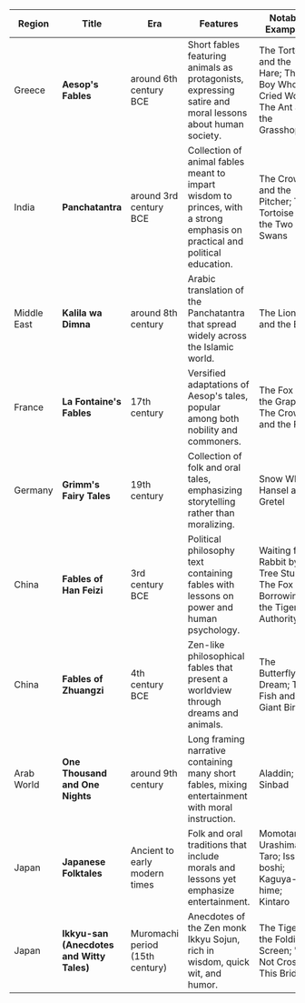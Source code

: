 | Region | Title | Era | Features | Notable Examples |
| --- | --- | --- | --- | --- |
| Greece | **Aesop's Fables** | around 6th century BCE | Short fables featuring animals as protagonists, expressing satire and moral lessons about human society. | The Tortoise and the Hare; The Boy Who Cried Wolf; The Ant and the Grasshopper |
| India | **Panchatantra** | around 3rd century BCE | Collection of animal fables meant to impart wisdom to princes, with a strong emphasis on practical and political education. | The Crow and the Pitcher; The Tortoise and the Two Swans |
| Middle East | **Kalila wa Dimna** | around 8th century | Arabic translation of the Panchatantra that spread widely across the Islamic world. | The Lion and the Bull |
| France | **La Fontaine's Fables** | 17th century | Versified adaptations of Aesop's tales, popular among both nobility and commoners. | The Fox and the Grapes; The Crow and the Fox |
| Germany | **Grimm's Fairy Tales** | 19th century | Collection of folk and oral tales, emphasizing storytelling rather than moralizing. | Snow White; Hansel and Gretel |
| China | **Fables of Han Feizi** | 3rd century BCE | Political philosophy text containing fables with lessons on power and human psychology. | Waiting for a Rabbit by a Tree Stump; The Fox Borrowing the Tiger's Authority |
| China | **Fables of Zhuangzi** | 4th century BCE | Zen-like philosophical fables that present a worldview through dreams and animals. | The Butterfly Dream; The Fish and the Giant Bird |
| Arab World | **One Thousand and One Nights** | around 9th century | Long framing narrative containing many short fables, mixing entertainment with moral instruction. | Aladdin; Sinbad |
| Japan | **Japanese Folktales** | Ancient to early modern times | Folk and oral traditions that include morals and lessons yet emphasize entertainment. | Momotaro; Urashima Taro; Issun-boshi; Kaguya-hime; Kintaro |
| Japan | **Ikkyu-san (Anecdotes and Witty Tales)** | Muromachi period (15th century) | Anecdotes of the Zen monk Ikkyu Sojun, rich in wisdom, quick wit, and humor. | The Tiger in the Folding Screen; "Do Not Cross This Bridge" |
